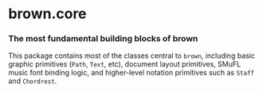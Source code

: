 # brown.core

### The most fundamental building blocks of brown

This package contains most of the classes central to `brown`, including basic graphic primitives (`Path`, `Text`, etc), document layout primitives, SMuFL music font binding logic, and higher-level notation primitives such as `Staff` and `Chordrest`.
